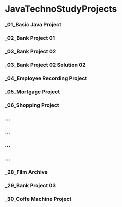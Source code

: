 # JavaTechnoStudyProjects

### _01_Basic Java Project
### _02_Bank Project 01
### _03_Bank Project 02
### _03_Bank Project 02 Solution 02
### _04_Employee Recording Project
### _05_Mortgage Project
### _06_Shopping Project
### ...
### ...

### ...
### ...
### _28_Film Archive
### _29_Bank Project 03
### _30_Coffe Machine Project

